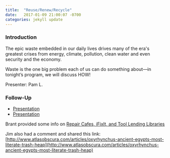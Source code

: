 ```yaml
---
title:  "Reuse/Renew/Recycle"
date:   2017-01-09 21:00:07 -0700
categories: jekyll update
---
```


### Introduction

The epic waste embedded in our daily lives drives many of the era's greatest crises from energy, climate, pollution, clean water and even security and the economy. 

Waste is the one big problem each of us can do something about—in tonight’s program, we will discuss HOW!

Presenter: Pam L.

### Follow-Up

* [Presentation](/assets/present/reduce-reuse-recycle-resources.pdf) 
* [Presentation](/assets/present/reduce-reuse-recycle-2.pdf)

Brant provided some info on [Repair Cafes, iFixIt, and Tool Lending Libraries](/assets/present/repair-cafes.pdf)

Jim also had a comment and shared this link: [http://www.atlasobscura.com/articles/oxyrhynchus-ancient-egypts-most-literate-trash-heap](http://www.atlasobscura.com/articles/oxyrhynchus-ancient-egypts-most-literate-trash-heap)

